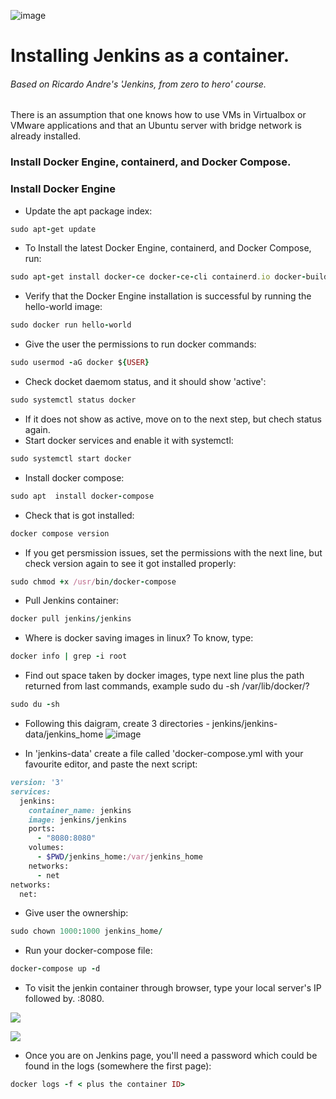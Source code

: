 ![image](https://user-images.githubusercontent.com/99705293/231302990-55732cd7-eea6-4e0c-a5ae-2859452d3721.png)


# Installing Jenkins as a container.
###### Based on Ricardo Andre's 'Jenkins, from zero to hero' course.

There is an assumption that one knows how to use VMs in Virtualbox or VMware applications and that an Ubuntu server with bridge network is already installed.
### Install Docker Engine, containerd, and Docker Compose.

### Install Docker Engine
- Update the apt package index:
``` ruby
sudo apt-get update
```
- To Install the latest Docker Engine, containerd, and Docker Compose, run:

``` ruby
sudo apt-get install docker-ce docker-ce-cli containerd.io docker-buildx-plugin docker-compose-plugin
```
- Verify that the Docker Engine installation is successful by running the hello-world image:
``` ruby
sudo docker run hello-world
```
- Give the user the permissions to run docker commands:
``` ruby
sudo usermod -aG docker ${USER}
```
- Check docket daemom status, and it should show 'active':
``` ruby 
sudo systemctl status docker
```
- If it does not show as active, move on to the next step, but chech status again.
- Start docker services and enable it with systemctl:
``` ruby
sudo systemctl start docker
```
- Install docker compose:
``` ruby
sudo apt  install docker-compose
```
- Check that is got installed:
``` ruby
docker compose version
```
- If you get persmission issues, set the permissions with the next line, but check version again to see it got installed properly:
``` ruby
sudo chmod +x /usr/bin/docker-compose
```
- Pull Jenkins container:
``` ruby
docker pull jenkins/jenkins
```
- Where is docker saving images in linux? To know, type:
``` ruby
docker info | grep -i root
```
- Find out space taken by docker images, type next line plus the path returned from last commands, example sudo du -sh /var/lib/docker/?
``` ruby
sudo du -sh
```
- Following this daigram, create 3 directories - jenkins/jenkins-data/jenkins_home
![image](https://user-images.githubusercontent.com/99705293/231308698-2530d913-963e-4c27-862a-ce0b1b78dc66.png)

- In 'jenkins-data' create a file called 'docker-compose.yml with your favourite editor, and paste the next script:
``` ruby
version: '3' 
services: 
  jenkins:
    container_name: jenkins 
    image: jenkins/jenkins 
    ports:
      - "8080:8080" 
    volumes:
      - $PWD/jenkins_home:/var/jenkins_home 
    networks:
      - net
networks:
  net:
```
- Give user the ownership:
``` ruby
sudo chown 1000:1000 jenkins_home/
```
- Run your docker-compose file:
``` ruby
docker-compose up -d
```
- To visit the jenkin container through browser, type your local server's IP followed by. :8080.


[![](https://img.shields.io/badge/github-darkgrey?style=for-the-badge)](https://github.com/OmarWarsame)
<!---[![](https://img.shields.io/badge/book-blueviolet?style=for-the-badge)](https://hamzamohdzubair.github.io/redant/)--->
<!---[![](https://img.shields.io/badge/API-yellow?style=for-the-badge)](https://docs.rs/crate/redant/latest)--->
<!---[![](https://img.shields.io/badge/Crates.io-orange?style=for-the-badge)](https://crates.io/crates/redant)--->
[![](https://img.shields.io/badge/LinkedIn-blue?style=for-the-badge)](https://www.linkedin.com/in/owarsame?lipi=urn%3Ali%3Apage%3Ad_flagship3_profile_view_base_contact_details%3BSOodhTsXT4CPjEe8q6c1Aw%3D%3D)
- Once you are on Jenkins page, you'll need a password which could be found in the logs (somewhere the first page):
``` ruby
docker logs -f < plus the container ID>
```





